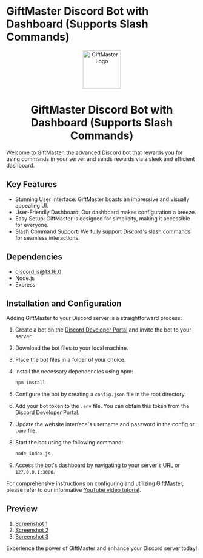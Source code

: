 # GiftMaster Discord Bot with Dashboard (Supports Slash Commands)

<p align="center">
  <img src="https://www.freepnglogos.com/uploads/gift-png/file-gift-flat-icon-vector-svg-wikimedia-commons-10.png" alt="GiftMaster Logo" width="100"/>
</p>
<h1 align="center">GiftMaster Discord Bot with Dashboard (Supports Slash Commands)</h1>

Welcome to GiftMaster, the advanced Discord bot that rewards you for using commands in your server and sends rewards via a sleek and efficient dashboard.

## Key Features

- Stunning User Interface: GiftMaster boasts an impressive and visually appealing UI.
- User-Friendly Dashboard: Our dashboard makes configuration a breeze.
- Easy Setup: GiftMaster is designed for simplicity, making it accessible for everyone.
- Slash Command Support: We fully support Discord's slash commands for seamless interactions.

## Dependencies

- [discord.js@13.16.0](https://discord.js.org/#/)
- Node.js
- Express

## Installation and Configuration

Adding GiftMaster to your Discord server is a straightforward process:

1. Create a bot on the [Discord Developer Portal](https://discord.com/developers/applications) and invite the bot to your server.

2. Download the bot files to your local machine.

3. Place the bot files in a folder of your choice.

4. Install the necessary dependencies using npm:
   ```bash
   npm install
   ```

5. Configure the bot by creating a `config.json` file in the root directory.

6. Add your bot token to the `.env` file. You can obtain this token from the [Discord Developer Portal](https://discord.com/developers/applications).

7. Update the website interface's username and password in the config or `.env` file.

8. Start the bot using the following command:
   ```bash
   node index.js
   ```

9. Access the bot's dashboard by navigating to your server's URL or `127.0.0.1:3000`.

For comprehensive instructions on configuring and utilizing GiftMaster, please refer to our informative [YouTube video tutorial](example.com).

## Preview

1. [Screenshot 1](example.com)
2. [Screenshot 2](example.com)
3. [Screenshot 3](example.com)

Experience the power of GiftMaster and enhance your Discord server today!
